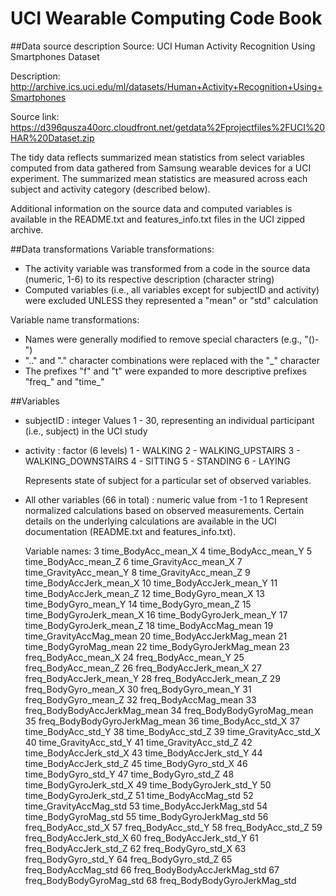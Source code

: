 UCI Wearable Computing Code Book
================================
##Data source description
Source: UCI Human Activity Recognition Using Smartphones Dataset

Description: http://archive.ics.uci.edu/ml/datasets/Human+Activity+Recognition+Using+Smartphones 

Source link: https://d396qusza40orc.cloudfront.net/getdata%2Fprojectfiles%2FUCI%20HAR%20Dataset.zip 

The tidy data reflects summarized mean statistics from select variables computed from data gathered from Samsung wearable devices for a UCI experiment. The summarized mean statistics are measured across each subject and activity category (described below).

Additional information on the source data and computed variables is available in the README.txt and features\_info.txt files in the UCI zipped archive.

##Data transformations
Variable transformations:
* The activity variable was transformed from a code in the source data (numeric, 1-6) to its respective description (character string)
* Computed variables (i.e., all variables except for subjectID and activity) were excluded UNLESS they represented a "mean" or "std" calculation

Variable name transformations:
* Names were generally modified to remove special characters (e.g., "()-")
* ".." and "." character combinations were replaced with the "\_" character
* The prefixes "f" and "t" were expanded to more descriptive prefixes "freq\_" and "time\_"

##Variables
* subjectID : integer
	Values 1 - 30, representing an individual participant (i.e., subject) in the UCI study
	
* activity : factor (6 levels)
	1 - WALKING
	2 - WALKING\_UPSTAIRS
	3 - WALKING\_DOWNSTAIRS
	4 - SITTING
	5 - STANDING
	6 - LAYING
	
	Represents state of subject for a particular set of observed variables.

* All other variables (66 in total) : numeric value from -1 to 1
	Represent normalized calculations based on observed measurements. Certain details on the underlying calculations are available in the UCI documentation (README.txt and features\_info.txt). 
	
	Variable names:
	3	time\_BodyAcc\_mean\_X
	4	time\_BodyAcc\_mean\_Y
	5	time\_BodyAcc\_mean\_Z
	6	time\_GravityAcc\_mean\_X
	7	time\_GravityAcc\_mean\_Y
	8	time\_GravityAcc\_mean\_Z
	9	time\_BodyAccJerk\_mean\_X
	10	time\_BodyAccJerk\_mean\_Y
	11	time\_BodyAccJerk\_mean\_Z
	12	time\_BodyGyro\_mean\_X
	13	time\_BodyGyro\_mean\_Y
	14	time\_BodyGyro\_mean\_Z
	15	time\_BodyGyroJerk\_mean\_X
	16	time\_BodyGyroJerk\_mean\_Y
	17	time\_BodyGyroJerk\_mean\_Z
	18	time\_BodyAccMag\_mean
	19	time\_GravityAccMag\_mean
	20	time\_BodyAccJerkMag\_mean
	21	time\_BodyGyroMag\_mean
	22	time\_BodyGyroJerkMag\_mean
	23	freq\_BodyAcc\_mean\_X
	24	freq\_BodyAcc\_mean\_Y
	25	freq\_BodyAcc\_mean\_Z
	26	freq\_BodyAccJerk\_mean\_X
	27	freq\_BodyAccJerk\_mean\_Y
	28	freq\_BodyAccJerk\_mean\_Z
	29	freq\_BodyGyro\_mean\_X
	30	freq\_BodyGyro\_mean\_Y
	31	freq\_BodyGyro\_mean\_Z
	32	freq\_BodyAccMag\_mean
	33	freq\_BodyBodyAccJerkMag\_mean
	34	freq\_BodyBodyGyroMag\_mean
	35	freq\_BodyBodyGyroJerkMag\_mean
	36	time\_BodyAcc\_std\_X
	37	time\_BodyAcc\_std\_Y
	38	time\_BodyAcc\_std\_Z
	39	time\_GravityAcc\_std\_X
	40	time\_GravityAcc\_std\_Y
	41	time\_GravityAcc\_std\_Z
	42	time\_BodyAccJerk\_std\_X
	43	time\_BodyAccJerk\_std\_Y
	44	time\_BodyAccJerk\_std\_Z
	45	time\_BodyGyro\_std\_X
	46	time\_BodyGyro\_std\_Y
	47	time\_BodyGyro\_std\_Z
	48	time\_BodyGyroJerk\_std\_X
	49	time\_BodyGyroJerk\_std\_Y
	50	time\_BodyGyroJerk\_std\_Z
	51	time\_BodyAccMag\_std
	52	time\_GravityAccMag\_std
	53	time\_BodyAccJerkMag\_std
	54	time\_BodyGyroMag\_std
	55	time\_BodyGyroJerkMag\_std
	56	freq\_BodyAcc\_std\_X
	57	freq\_BodyAcc\_std\_Y
	58	freq\_BodyAcc\_std\_Z
	59	freq\_BodyAccJerk\_std\_X
	60	freq\_BodyAccJerk\_std\_Y
	61	freq\_BodyAccJerk\_std\_Z
	62	freq\_BodyGyro\_std\_X
	63	freq\_BodyGyro\_std\_Y
	64	freq\_BodyGyro\_std\_Z
	65	freq\_BodyAccMag\_std
	66	freq\_BodyBodyAccJerkMag\_std
	67	freq\_BodyBodyGyroMag\_std
	68	freq\_BodyBodyGyroJerkMag\_std


